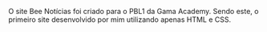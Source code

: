 O site Bee Notícias foi criado para o PBL1 da Gama Academy. Sendo este, o primeiro site desenvolvido por mim utilizando apenas HTML e CSS.
